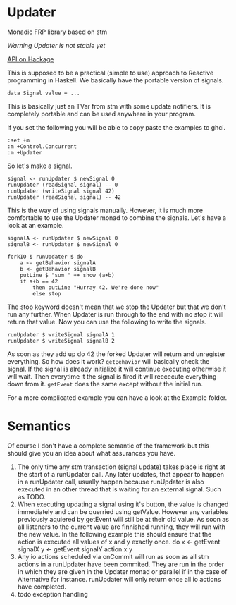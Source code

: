 # Updater
Monadic FRP library based on stm

*Warning Updater is not stable yet*

[API on Hackage](http://hackage.haskell.org/package/Updater)

This is supposed to be a practical (simple to use) approach to Reactive programming in Haskell.
We basically have the portable version of signals.

    data Signal value = ...

This is basically just an TVar from stm with some update notifiers.
It is completely portable and can be used anywhere in your program.

If you set the following you will be able to copy paste the examples to ghci.

    :set +m
    :m +Control.Concurrent
    :m +Updater

So let's make a signal.

    signal <- runUpdater $ newSignal 0
    runUpdater (readSignal signal) -- 0
    runUpdater (writeSignal signal 42)
    runUpdater (readSignal signal) -- 42
    

This is the way of using signals manually.
However, it is much more comfortable to use the Updater monad to combine the signals.
Let's have a look at an example.

    signalA <- runUpdater $ newSignal 0
    signalB <- runUpdater $ newSignal 0
    
    forkIO $ runUpdater $ do
        a <- getBehavior signalA
        b <- getBehavior signalB
        putLine $ "sum " ++ show (a+b)
        if a+b == 42
            then putLine "Hurray 42. We're done now"
            else stop

The stop keyword doesn't mean that we stop the Updater but that we don't run any further.
When Updater is run through to the end with no stop it will return that value.
Now you can use the following to write the signals.

    runUpdater $ writeSignal signalA 1
    runUpdater $ writeSignal signalB 2

As soon as they add up do 42 the forked Updater will return and unregister everything.
So how does it work?
`getBehavior` will basically check the signal.
If the signal is already initialize it will continue executing otherwise it will wait.
Then everytime it the signal is fired it will reececute everything down from it.
`getEvent` does the same except without the initial run.

For a more complicated example you can have a look at the Example folder.

# Semantics

Of course I don't have a complete semantic of the framework but this should give you an idea about what assurances you have.

1) The only time any stm transaction (signal update) takes place is right at the start of a runUpdater call.
   Any later updates, that appear to happen in a runUpdater call, usually happen because runUpdater is also
   executed in an other thread that is waiting for an external signal. Such as TODO.
2) When executing updating a signal using it's button, the value is changed immediately and can be querried using
   getValue. However any variables previously aquiered by getEvent will still be at their old value.
   As soon as all listeners to the current value are finnished running, they will run with the new value.
   In the following example this should ensure that the action is executed  all values of x and y exactly once.
    do
        x <- getEvent signalX
        y <- getEvent signalY
        action x y
3) Any io actions scheduled via onCommit will run as soon as all stm actions in a runUpdater have been commited.
   They are run in the order in which they are given in the Updater monad or parallel if in the case of Alternative for instance.
   runUpdater will only return once all io actions have completed.
4) todo exception handling
